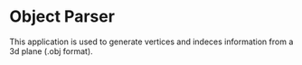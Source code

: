 # Object Parser

This application is used to generate vertices and indeces information from a 3d plane (.obj format).
